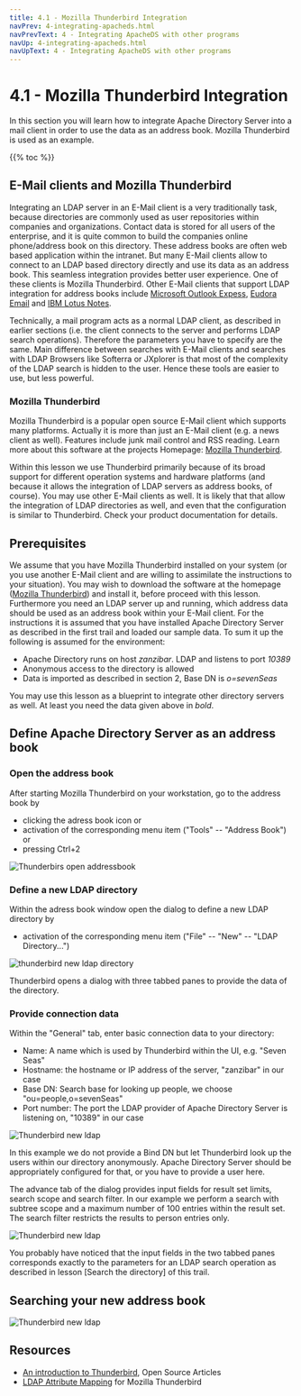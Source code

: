 ```yaml
---
title: 4.1 - Mozilla Thunderbird Integration
navPrev: 4-integrating-apacheds.html
navPrevText: 4 - Integrating ApacheDS with other programs
navUp: 4-integrating-apacheds.html
navUpText: 4 - Integrating ApacheDS with other programs
---
```


# 4.1 - Mozilla Thunderbird Integration

In this section you will learn how to integrate Apache Directory Server into a mail client in order to use the data as an address book. Mozilla Thunderbird is used as an example.

{{% toc %}}

## E-Mail clients and Mozilla Thunderbird

Integrating an LDAP server in an E-Mail client is a very traditionally task, because directories are commonly used as user repositories within companies and organizations. Contact data is stored for all users of the enterprise, and it is quite common to build the companies online phone/address book on this directory. These address books are often web based application within the intranet. But many E-Mail clients allow to connect to an LDAP based directory directly and use its data as an address book. This seamless integration provides better user experience. One of these clients is Mozilla Thunderbird. Other E-Mail clients that support LDAP integration for address books include [Microsoft Outlook Expess](http://www.microsoft.com/windows/oe/), [Eudora Email](http://www.eudora.com/) and [IBM Lotus Notes](http://www.ibm.com/software/lotus/).

Technically, a mail program acts as a normal LDAP client, as described in earlier sections (i.e. the client connects to the server and performs LDAP search operations). Therefore the parameters you have to specify are the same. Main difference between searches with E-Mail clients and searches with LDAP Browsers like Softerra or JXplorer is that most of the complexity of the LDAP search is hidden to the user. Hence these tools are easier to use, but less powerful.

### Mozilla Thunderbird

Mozilla Thunderbird is a popular open source E-Mail client which supports many platforms. Actually it is more than just an E-Mail client (e.g. a news client as well). Features include junk mail control and RSS reading. Learn more about this software at the projects Homepage: [Mozilla Thunderbird](http://www.mozilla.org/products/thunderbird/).

Within this lesson we use Thunderbird primarily because of its broad support for different operation systems and hardware platforms (and because it allows the integration of LDAP servers as address books, of course). You may use other E-Mail clients as well. It is likely that that allow the integration of LDAP directories as well, and even that the configuration is similar to Thunderbird. Check your product documentation for details.

## Prerequisites

We assume that you have Mozilla Thunderbird installed on your system (or you use another E-Mail client and are willing to assimilate the instructions to your situation). You may wish to download the software at the homepage ([Mozilla Thunderbird](http://www.mozilla.org/products/thunderbird/)) and install it, before proceed with this lesson.
Furthermore you need an LDAP server up and running, which address data should be used as an address book within your E-Mail client. For the instructions it is assumed that you have installed Apache Directory Server as described in the first trail and loaded our sample data. To sum it up the following is assumed for the environment:
* Apache Directory runs on host *zanzibar*. LDAP and listens to port *10389*
* Anonymous access to the directory is allowed
* Data is imported as described in section 2, Base DN is *o=sevenSeas*

You may use this lesson as a blueprint to integrate other directory servers as well. At least you need the data given above in *bold*.

## Define Apache Directory Server as an address book

### Open the address book

After starting Mozilla Thunderbird on your workstation, go to the address book by
* clicking the adress book icon or
* activation of the corresponding  menu item ("Tools" -- "Address Book")  or
* pressing Ctrl+2

![Thunderbirs open addressbook](images/thunderbird-open-adressbook.png)

### Define a new LDAP directory

Within the adress book window open the dialog to define a new LDAP directory by
* activation of the corresponding  menu item ("File" -- "New" -- "LDAP Directory...")

![thunderbird new ldap directory](images/thunderbird-new-ldap-directory-menu.png)

Thunderbird opens a dialog with three tabbed panes to provide the data of the directory.

### Provide connection data

Within the "General" tab, enter basic connection data to your directory:
* Name: A name which is used by Thunderbird within the UI, e.g. "Seven Seas"
* Hostname: the hostname or IP address of the server, "zanzibar" in our case
* Base DN: Search base for looking up people, we choose "ou=people,o=sevenSeas"
* Port number: The port the LDAP provider of Apache Directory Server is listening on, "10389" in our case

![Thunderbird new ldap](images/thunderbird-new-ldap-1.png)

In this example we do not provide a Bind DN but let Thunderbird look up the users within our directory anonymously. Apache Directory Server should be appropriately configured for that, or you have to provide a user here.

The advance tab of the dialog provides input fields for result set limits, search scope and search filter. In our example we perform a search with subtree scope and a maximum number of 100 entries within the result set. The search filter restricts the results to person entries only.

![Thunderbird new ldap](images/thunderbird-new-ldap-2.png)

You probably have noticed that the input fields in the two tabbed panes corresponds exactly to the parameters for an LDAP search operation as described in lesson [Search the directory] of this trail.

## Searching your new address book

![Thunderbird new ldap](images/thunderbird-adressbook.png)

## Resources

 * [An introduction to Thunderbird](http://opensourcearticles.com/articles/introduction_to_thunderbird), Open Source Articles
 * [LDAP Attribute Mapping](https://developer.mozilla.org/en-US/docs/Mozilla/Thunderbird/LDAP_Support) for Mozilla Thunderbird